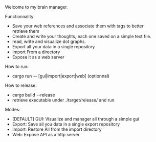 Welcome to my brain manager. 

Functionnality:

- Save your web references and associate them with tags to better retrieve them
- Create and write your thoughts, each one saved on a simple text file.
- read, write and visualize dot graphs.
- Export all your data in a single repository 
- Import From a directory
- Expose it as a web server


How to run:
- cargo run -- [gui|import|export|web] (optionnal)

How to release:

- cargo build --release 
- retrieve executable under ./target/release/ and run

Modes:
- [DEFAULT] GUI: Visualize and manager all through a simple gui 
- Export: Save all you data in a single export repository 
- Import: Restore All from the import directory 
- Web: Expose API as a http server